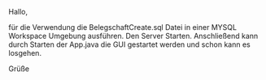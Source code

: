 Hallo,

für die Verwendung die BelegschaftCreate.sql Datei in einer MYSQL Workspace Umgebung ausführen. Den Server Starten.
Anschließend kann durch Starten der App.java die GUI gestartet werden und schon kann es losgehen.

Grüße
